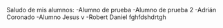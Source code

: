 Saludo de mis alumnos:
-Alumno de prueba
-Alumno de prueba 2
-Adrián Coronado
-Alumno Jesus v
-Robert Daniel
fghfdshdrtgh
